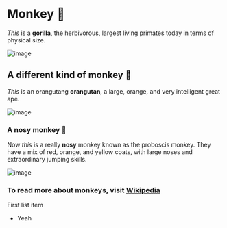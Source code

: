 # Monkey 🦍
*This* is a **gorilla**, the herbivorous, largest living primates today in terms of physical size.

![image](https://github.com/dhdfw7/Monke/assets/145697378/af6beca4-4e3d-462f-86a6-1085bd98e70d)

## A different kind of monkey 🦧
*This* is an ~~orangutang~~ **orangutan**, a large, orange, and very intelligent great ape.

![image](https://github.com/dhdfw7/Monke/assets/145697378/976f2b7b-7c65-4aa0-8e61-3247061dcf7c)

### A nosy monkey 👃
Now *this* is a really **nosy** monkey known as the proboscis monkey. They have a mix of red, orange, and yellow coats, with large noses and extraordinary jumping skills.

![image](https://github.com/dhdfw7/All-the-Monkeys/assets/145697378/4ab6166e-9674-4bf7-9831-ff611eaf48ea)
### To read more about monkeys, visit [Wikipedia](https://en.wikipedia.org/wiki/Monkey)

First list item
- Yeah
